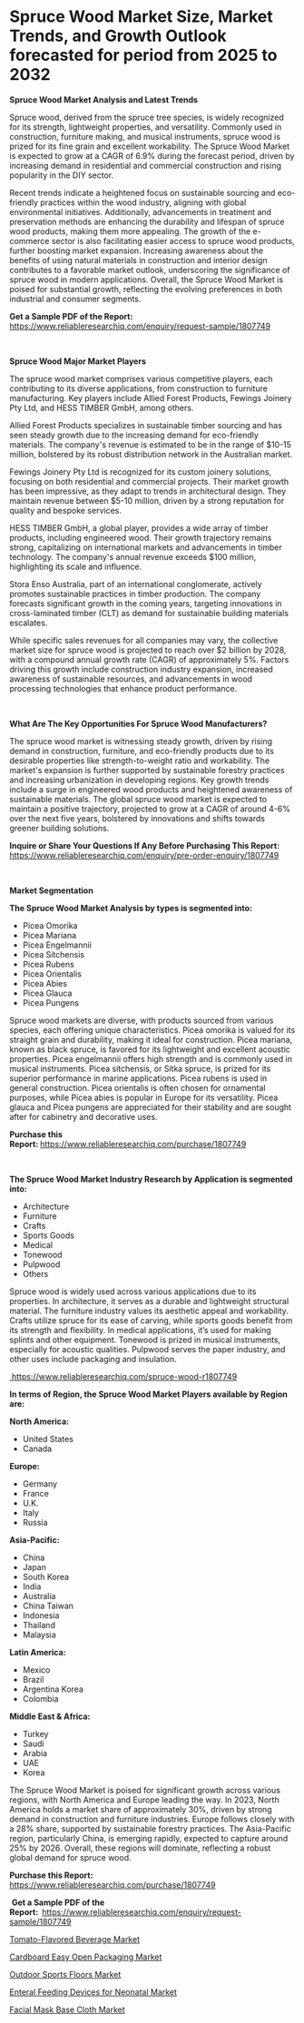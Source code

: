 <p><h1>Spruce Wood Market Size, Market Trends, and Growth Outlook forecasted for period from 2025 to 2032</h1></p><p><strong>Spruce Wood Market Analysis and Latest Trends</strong></p>
<p><p>Spruce wood, derived from the spruce tree species, is widely recognized for its strength, lightweight properties, and versatility. Commonly used in construction, furniture making, and musical instruments, spruce wood is prized for its fine grain and excellent workability. The Spruce Wood Market is expected to grow at a CAGR of 6.9% during the forecast period, driven by increasing demand in residential and commercial construction and rising popularity in the DIY sector.</p><p>Recent trends indicate a heightened focus on sustainable sourcing and eco-friendly practices within the wood industry, aligning with global environmental initiatives. Additionally, advancements in treatment and preservation methods are enhancing the durability and lifespan of spruce wood products, making them more appealing. The growth of the e-commerce sector is also facilitating easier access to spruce wood products, further boosting market expansion. Increasing awareness about the benefits of using natural materials in construction and interior design contributes to a favorable market outlook, underscoring the significance of spruce wood in modern applications. Overall, the Spruce Wood Market is poised for substantial growth, reflecting the evolving preferences in both industrial and consumer segments.</p></p>
<p><strong>Get a Sample PDF of the Report:&nbsp;</strong> <a href="https://www.reliableresearchiq.com/enquiry/request-sample/1807749?utm_campaign=2203&utm_medium=2&utm_source=Github&utm_content=ia&utm_term=30012025&utm_id=spruce-wood">https://www.reliableresearchiq.com/enquiry/request-sample/1807749</a></p>
<p>&nbsp;</p>
<p><strong>Spruce Wood Major Market Players</strong></p>
<p><p>The spruce wood market comprises various competitive players, each contributing to its diverse applications, from construction to furniture manufacturing. Key players include Allied Forest Products, Fewings Joinery Pty Ltd, and HESS TIMBER GmbH, among others.</p><p>Allied Forest Products specializes in sustainable timber sourcing and has seen steady growth due to the increasing demand for eco-friendly materials. The company's revenue is estimated to be in the range of $10-15 million, bolstered by its robust distribution network in the Australian market.</p><p>Fewings Joinery Pty Ltd is recognized for its custom joinery solutions, focusing on both residential and commercial projects. Their market growth has been impressive, as they adapt to trends in architectural design. They maintain revenue between $5-10 million, driven by a strong reputation for quality and bespoke services.</p><p>HESS TIMBER GmbH, a global player, provides a wide array of timber products, including engineered wood. Their growth trajectory remains strong, capitalizing on international markets and advancements in timber technology. The company's annual revenue exceeds $100 million, highlighting its scale and influence.</p><p>Stora Enso Australia, part of an international conglomerate, actively promotes sustainable practices in timber production. The company forecasts significant growth in the coming years, targeting innovations in cross-laminated timber (CLT) as demand for sustainable building materials escalates.</p><p>While specific sales revenues for all companies may vary, the collective market size for spruce wood is projected to reach over $2 billion by 2028, with a compound annual growth rate (CAGR) of approximately 5%. Factors driving this growth include construction industry expansion, increased awareness of sustainable resources, and advancements in wood processing technologies that enhance product performance.</p></p>
<p>&nbsp;</p>
<p><strong>What Are The Key Opportunities For Spruce Wood Manufacturers?</strong></p>
<p><p>The spruce wood market is witnessing steady growth, driven by rising demand in construction, furniture, and eco-friendly products due to its desirable properties like strength-to-weight ratio and workability. The market's expansion is further supported by sustainable forestry practices and increasing urbanization in developing regions. Key growth trends include a surge in engineered wood products and heightened awareness of sustainable materials. The global spruce wood market is expected to maintain a positive trajectory, projected to grow at a CAGR of around 4-6% over the next five years, bolstered by innovations and shifts towards greener building solutions.</p></p>
<p><strong>Inquire or Share Your Questions If Any Before Purchasing This Report:</strong> <a href="https://www.reliableresearchiq.com/enquiry/pre-order-enquiry/1807749?utm_campaign=2203&utm_medium=2&utm_source=Github&utm_content=ia&utm_term=30012025&utm_id=spruce-wood">https://www.reliableresearchiq.com/enquiry/pre-order-enquiry/1807749</a></p>
<p>&nbsp;</p>
<p><strong>Market Segmentation</strong></p>
<p><strong>The Spruce Wood Market Analysis by types is segmented into:</strong></p>
<p><ul><li>Picea Omorika</li><li>Picea Mariana</li><li>Picea Engelmannii</li><li>Picea Sitchensis</li><li>Picea Rubens</li><li>Picea Orientalis</li><li>Picea Abies</li><li>Picea Glauca</li><li>Picea Pungens</li></ul></p>
<p><p>Spruce wood markets are diverse, with products sourced from various species, each offering unique characteristics. Picea omorika is valued for its straight grain and durability, making it ideal for construction. Picea mariana, known as black spruce, is favored for its lightweight and excellent acoustic properties. Picea engelmannii offers high strength and is commonly used in musical instruments. Picea sitchensis, or Sitka spruce, is prized for its superior performance in marine applications. Picea rubens is used in general construction. Picea orientalis is often chosen for ornamental purposes, while Picea abies is popular in Europe for its versatility. Picea glauca and Picea pungens are appreciated for their stability and are sought after for cabinetry and decorative uses.</p></p>
<p><strong>Purchase this Report:&nbsp;</strong><a href="https://www.reliableresearchiq.com/purchase/1807749?utm_campaign=2203&utm_medium=2&utm_source=Github&utm_content=ia&utm_term=30012025&utm_id=spruce-wood">https://www.reliableresearchiq.com/purchase/1807749</a></p>
<p>&nbsp;</p>
<p><strong>The Spruce Wood Market Industry Research by Application is segmented into:</strong></p>
<p><ul><li>Architecture</li><li>Furniture</li><li>Crafts</li><li>Sports Goods</li><li>Medical</li><li>Tonewood</li><li>Pulpwood</li><li>Others</li></ul></p>
<p><p>Spruce wood is widely used across various applications due to its properties. In architecture, it serves as a durable and lightweight structural material. The furniture industry values its aesthetic appeal and workability. Crafts utilize spruce for its ease of carving, while sports goods benefit from its strength and flexibility. In medical applications, it’s used for making splints and other equipment. Tonewood is prized in musical instruments, especially for acoustic qualities. Pulpwood serves the paper industry, and other uses include packaging and insulation.</p></p>
<p><a href="https://www.reliableresearchiq.com/spruce-wood-r1807749?utm_campaign=2203&utm_medium=2&utm_source=Github&utm_content=ia&utm_term=30012025&utm_id=spruce-wood">&nbsp;https://www.reliableresearchiq.com/spruce-wood-r1807749</a></p>
<p><strong>In terms of Region, the Spruce Wood Market Players available by Region are:</strong></p>
<p>
    <p> <strong> North America: </strong>
        <ul>
            <li>United States</li>
            <li>Canada</li>
        </ul>
        </p> 
    <p> <strong> Europe: </strong>
        <ul>
            <li>Germany</li>
            <li>France</li>
            <li>U.K.</li>
            <li>Italy</li>
            <li>Russia</li>
        </ul>
        </p> 
    <p> <strong> Asia-Pacific: </strong>
        <ul>
            <li>China</li>
            <li>Japan</li>
            <li>South Korea</li>
            <li>India</li>
            <li>Australia</li>
            <li>China Taiwan</li>
            <li>Indonesia</li>
            <li>Thailand</li>
            <li>Malaysia</li>
        </ul>
        </p> 
    <p> <strong> Latin America: </strong>
        <ul>
            <li>Mexico</li>
            <li>Brazil</li>
            <li>Argentina Korea</li>
            <li>Colombia</li>
        </ul>
        </p> 
    <p> <strong> Middle East & Africa: </strong>
        <ul>
            <li>Turkey</li>
            <li>Saudi</li>
            <li>Arabia</li>
            <li>UAE</li>
            <li>Korea</li>
        </ul>
    </p>
    </p>
<p><p>The Spruce Wood Market is poised for significant growth across various regions, with North America and Europe leading the way. In 2023, North America holds a market share of approximately 30%, driven by strong demand in construction and furniture industries. Europe follows closely with a 28% share, supported by sustainable forestry practices. The Asia-Pacific region, particularly China, is emerging rapidly, expected to capture around 25% by 2026. Overall, these regions will dominate, reflecting a robust global demand for spruce wood.</p></p>
<p><strong>Purchase this Report: </strong><a href="https://www.reliableresearchiq.com/purchase/1807749?utm_campaign=2203&utm_medium=2&utm_source=Github&utm_content=ia&utm_term=30012025&utm_id=spruce-wood">https://www.reliableresearchiq.com/purchase/1807749</a></p>
<p>&nbsp;<strong>Get a Sample PDF of the Report:&nbsp;&nbsp;</strong><a href="https://www.reliableresearchiq.com/enquiry/request-sample/1807749?utm_campaign=2203&utm_medium=2&utm_source=Github&utm_content=ia&utm_term=30012025&utm_id=spruce-wood">https://www.reliableresearchiq.com/enquiry/request-sample/1807749</a></p>
<p><strong></strong></p>
<p><p><a href="https://www.linkedin.com/pulse/market-report-covering-tomato-flavored-beveragemarket-share-55cte?utm_campaign=2203&utm_medium=2&utm_source=Github&utm_content=ia&utm_term=30012025&utm_id=spruce-wood">Tomato-Flavored Beverage Market</a></p><p><a href="https://www.linkedin.com/pulse/detailed-analysis-cardboard-easy-open-packaging-market-size-elmde?utm_campaign=2203&utm_medium=2&utm_source=Github&utm_content=ia&utm_term=30012025&utm_id=spruce-wood">Cardboard Easy Open Packaging Market</a></p><p><a href="https://www.linkedin.com/pulse/outdoor-sports-floors-market-forecasted-types-applications-uc3ke?utm_campaign=2203&utm_medium=2&utm_source=Github&utm_content=ia&utm_term=30012025&utm_id=spruce-wood">Outdoor Sports Floors Market</a></p><p><a href="https://www.linkedin.com/pulse/unveiling-market-trends-global-enteral-feeding-devices-neonatal-xrwve?utm_campaign=2203&utm_medium=2&utm_source=Github&utm_content=ia&utm_term=30012025&utm_id=spruce-wood">Enteral Feeding Devices for Neonatal Market</a></p><p><a href="https://www.linkedin.com/pulse/comprehensive-facial-mask-base-cloth-market-size-growing-cagr-kpuve?utm_campaign=2203&utm_medium=2&utm_source=Github&utm_content=ia&utm_term=30012025&utm_id=spruce-wood">Facial Mask Base Cloth Market</a></p></p>